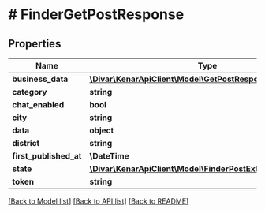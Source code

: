 # # FinderGetPostResponse

## Properties

Name | Type | Description | Notes
------------ | ------------- | ------------- | -------------
**business_data** | [**\Divar\KenarApiClient\Model\GetPostResponseBusinessData**](GetPostResponseBusinessData.md) |  | [optional]
**category** | **string** |  | [optional]
**chat_enabled** | **bool** |  | [optional]
**city** | **string** |  | [optional]
**data** | **object** |  | [optional]
**district** | **string** |  | [optional]
**first_published_at** | **\DateTime** |  | [optional]
**state** | [**\Divar\KenarApiClient\Model\FinderPostExtState**](FinderPostExtState.md) |  | [optional]
**token** | **string** |  | [optional]

[[Back to Model list]](../../README.md#models) [[Back to API list]](../../README.md#endpoints) [[Back to README]](../../README.md)
